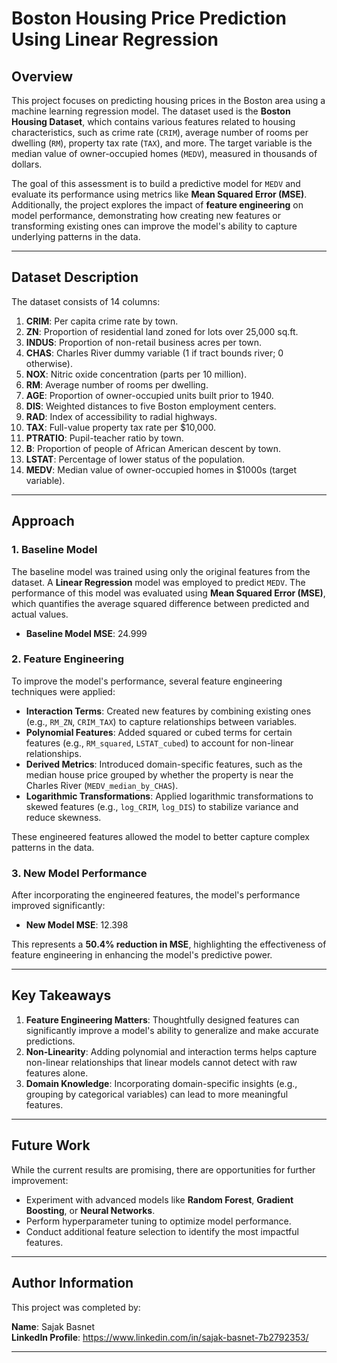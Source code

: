 # Boston Housing Price Prediction Using Linear Regression

## Overview
This project focuses on predicting housing prices in the Boston area using a machine learning regression model. The dataset used is the **Boston Housing Dataset**, which contains various features related to housing characteristics, such as crime rate (`CRIM`), average number of rooms per dwelling (`RM`), property tax rate (`TAX`), and more. The target variable is the median value of owner-occupied homes (`MEDV`), measured in thousands of dollars.

The goal of this assessment is to build a predictive model for `MEDV` and evaluate its performance using metrics like **Mean Squared Error (MSE)**. Additionally, the project explores the impact of **feature engineering** on model performance, demonstrating how creating new features or transforming existing ones can improve the model's ability to capture underlying patterns in the data.

---

## Dataset Description
The dataset consists of 14 columns:
1. **CRIM**: Per capita crime rate by town.
2. **ZN**: Proportion of residential land zoned for lots over 25,000 sq.ft.
3. **INDUS**: Proportion of non-retail business acres per town.
4. **CHAS**: Charles River dummy variable (1 if tract bounds river; 0 otherwise).
5. **NOX**: Nitric oxide concentration (parts per 10 million).
6. **RM**: Average number of rooms per dwelling.
7. **AGE**: Proportion of owner-occupied units built prior to 1940.
8. **DIS**: Weighted distances to five Boston employment centers.
9. **RAD**: Index of accessibility to radial highways.
10. **TAX**: Full-value property tax rate per $10,000.
11. **PTRATIO**: Pupil-teacher ratio by town.
12. **B**: Proportion of people of African American descent by town.
13. **LSTAT**: Percentage of lower status of the population.
14. **MEDV**: Median value of owner-occupied homes in $1000s (target variable).

---

## Approach

### 1. Baseline Model
The baseline model was trained using only the original features from the dataset. A **Linear Regression** model was employed to predict `MEDV`. The performance of this model was evaluated using **Mean Squared Error (MSE)**, which quantifies the average squared difference between predicted and actual values.

- **Baseline Model MSE**: 24.999

### 2. Feature Engineering
To improve the model's performance, several feature engineering techniques were applied:
- **Interaction Terms**: Created new features by combining existing ones (e.g., `RM_ZN`, `CRIM_TAX`) to capture relationships between variables.
- **Polynomial Features**: Added squared or cubed terms for certain features (e.g., `RM_squared`, `LSTAT_cubed`) to account for non-linear relationships.
- **Derived Metrics**: Introduced domain-specific features, such as the median house price grouped by whether the property is near the Charles River (`MEDV_median_by_CHAS`).
- **Logarithmic Transformations**: Applied logarithmic transformations to skewed features (e.g., `log_CRIM`, `log_DIS`) to stabilize variance and reduce skewness.

These engineered features allowed the model to better capture complex patterns in the data.

### 3. New Model Performance
After incorporating the engineered features, the model's performance improved significantly:
- **New Model MSE**: 12.398

This represents a **50.4% reduction in MSE**, highlighting the effectiveness of feature engineering in enhancing the model's predictive power.

---

## Key Takeaways
1. **Feature Engineering Matters**: Thoughtfully designed features can significantly improve a model's ability to generalize and make accurate predictions.
2. **Non-Linearity**: Adding polynomial and interaction terms helps capture non-linear relationships that linear models cannot detect with raw features alone.
3. **Domain Knowledge**: Incorporating domain-specific insights (e.g., grouping by categorical variables) can lead to more meaningful features.

---

## Future Work
While the current results are promising, there are opportunities for further improvement:
- Experiment with advanced models like **Random Forest**, **Gradient Boosting**, or **Neural Networks**.
- Perform hyperparameter tuning to optimize model performance.
- Conduct additional feature selection to identify the most impactful features.

---

## Author Information
This project was completed by:

**Name**: Sajak Basnet  
**LinkedIn Profile**: https://www.linkedin.com/in/sajak-basnet-7b2792353/

---